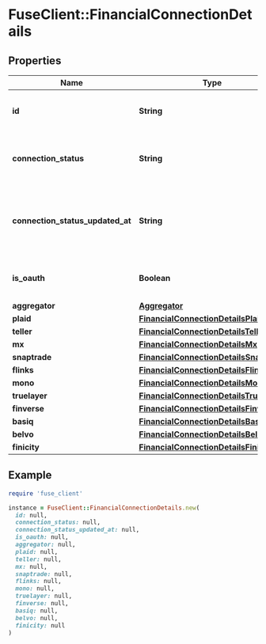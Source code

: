 # FuseClient::FinancialConnectionDetails

## Properties

| Name | Type | Description | Notes |
| ---- | ---- | ----------- | ----- |
| **id** | **String** | The fuse financial connection id. |  |
| **connection_status** | **String** | Connection status of the current financial connection |  |
| **connection_status_updated_at** | **String** | Last time the connection status was updated in ISO-8601 format. |  |
| **is_oauth** | **Boolean** | Whether this is an oauth connection |  |
| **aggregator** | [**Aggregator**](Aggregator.md) |  |  |
| **plaid** | [**FinancialConnectionDetailsPlaid**](FinancialConnectionDetailsPlaid.md) |  | [optional] |
| **teller** | [**FinancialConnectionDetailsTeller**](FinancialConnectionDetailsTeller.md) |  | [optional] |
| **mx** | [**FinancialConnectionDetailsMx**](FinancialConnectionDetailsMx.md) |  | [optional] |
| **snaptrade** | [**FinancialConnectionDetailsSnaptrade**](FinancialConnectionDetailsSnaptrade.md) |  | [optional] |
| **flinks** | [**FinancialConnectionDetailsFlinks**](FinancialConnectionDetailsFlinks.md) |  | [optional] |
| **mono** | [**FinancialConnectionDetailsMono**](FinancialConnectionDetailsMono.md) |  | [optional] |
| **truelayer** | [**FinancialConnectionDetailsTruelayer**](FinancialConnectionDetailsTruelayer.md) |  | [optional] |
| **finverse** | [**FinancialConnectionDetailsFinverse**](FinancialConnectionDetailsFinverse.md) |  | [optional] |
| **basiq** | [**FinancialConnectionDetailsBasiq**](FinancialConnectionDetailsBasiq.md) |  | [optional] |
| **belvo** | [**FinancialConnectionDetailsBelvo**](FinancialConnectionDetailsBelvo.md) |  | [optional] |
| **finicity** | [**FinancialConnectionDetailsFinicity**](FinancialConnectionDetailsFinicity.md) |  | [optional] |

## Example

```ruby
require 'fuse_client'

instance = FuseClient::FinancialConnectionDetails.new(
  id: null,
  connection_status: null,
  connection_status_updated_at: null,
  is_oauth: null,
  aggregator: null,
  plaid: null,
  teller: null,
  mx: null,
  snaptrade: null,
  flinks: null,
  mono: null,
  truelayer: null,
  finverse: null,
  basiq: null,
  belvo: null,
  finicity: null
)
```

